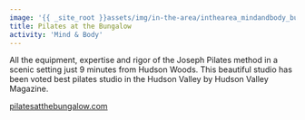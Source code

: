 ```yaml
---
image: '{{ _site_root }}assets/img/in-the-area/inthearea_mindandbody_bungalow.jpg'
title: Pilates at the Bungalow
activity: 'Mind & Body'
---
```

<p>All the equipment, expertise and rigor of the Joseph Pilates method&nbsp;in a scenic setting just 9 minutes from Hudson Woods. This beautiful studio has been voted best pilates studio in the Hudson Valley by Hudson Valley Magazine.&nbsp;</p><p><a href="http://www.pilatesatthebungalow.com/Pilates/Home.html"></a></p><p><a href="http://www.pilatesatthebungalow.com/" target="_blank">pilatesatthebungalow.com</a></p>